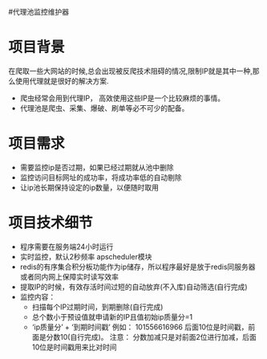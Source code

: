#代理池监控维护器


# 项目背景
在爬取一些大网站的时候,总会出现被反爬技术阻碍的情况,限制IP就是其中一种,那么使用代理就是很好的解决方案.
- 爬虫经常会用到代理IP， 高效使用这些IP是一个比较麻烦的事情。
- 代理池是爬虫、采集、爆破、刷单等必不可少的配备。

# 项目需求
- 需要监控ip是否过期，如果已经过期就从池中删除
- 监控访问目标网址的成功率，将成功率低的自动剔除
- 让ip池长期保持设定的ip数量，以便随时取用


# 项目技术细节
- 程序需要在服务端24小时运行
- 实时监控，默认2秒频率 apscheduler模块
- redis的有序集合积分板功能作为ip储存，所以程序最好是放于redis同服务器或者同内网上保障实时读写效率
- 提取IP的时候，有效存活时间过短的自动放弃(不入库)自动筛选(自行完成)
- 监控内容：
    - 扫描每个IP过期时间，到期删除(自行完成)
    - 总个数小于预设值就申请新的IP且值初始ip质量分=1
    - ‘ip质量分’ + ‘到期时间戳’ 例如： 101556616966 后面10位是时间戳，前面是分数10(自行完成)。
注意： 分数加减只是对前面2位进行加减，后面10位是时间戳用来比对时间
    
